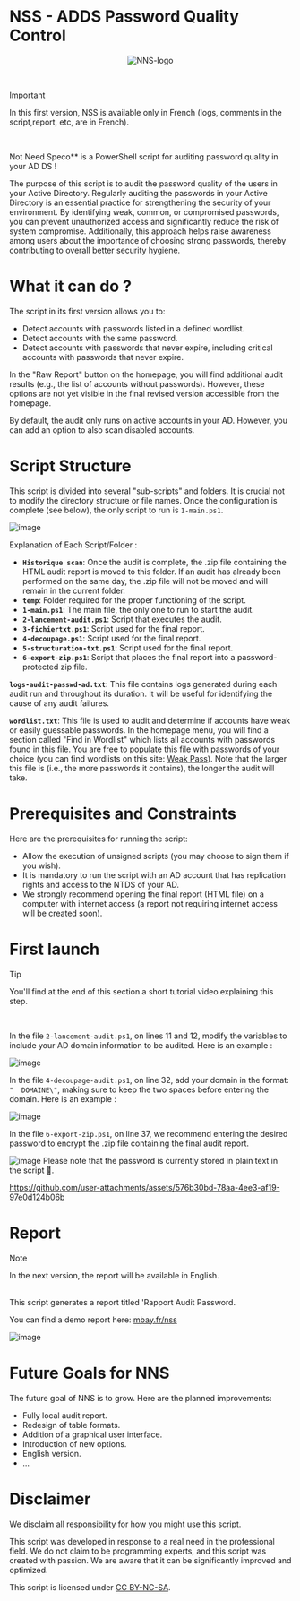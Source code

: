 # NSS - ADDS Password Quality Control

<p align="center">
  <img src="https://github.com/user-attachments/assets/08d71f9e-65ed-412a-ae9b-55357ce99028" alt="NNS-logo"/>
</p>
<br>

> [!IMPORTANT]
>In this first version, NSS is available only in French (logs, comments in the script,report, etc, are in French).
<br>

Not Need Speco** is a PowerShell script for auditing password quality in your AD DS !

The purpose of this script is to audit the password quality of the users in your Active Directory. Regularly auditing the passwords in your Active Directory is an essential practice for strengthening the security of your environment. By identifying weak, common, or compromised passwords, you can prevent unauthorized access and significantly reduce the risk of system compromise. Additionally, this approach helps raise awareness among users about the importance of choosing strong passwords, thereby contributing to overall better security hygiene.

# What it can do ?

The script in its first version allows you to:

- Detect accounts with passwords listed in a defined wordlist.
- Detect accounts with the same password.
- Detect accounts with passwords that never expire, including critical accounts with passwords that never expire.

In the "Raw Report" button on the homepage, you will find additional audit results (e.g., the list of accounts without passwords). However, these options are not yet visible in the final revised version accessible from the homepage.

By default, the audit only runs on active accounts in your AD. However, you can add an option to also scan disabled accounts.


# Script Structure

This script is divided into several "sub-scripts" and folders. It is crucial not to modify the directory structure or file names. Once the configuration is complete (see below), the only script to run is `1-main.ps1`.

![image](https://github.com/user-attachments/assets/3d870e78-f537-4f49-a00c-f0011aac5759)

Explanation of Each Script/Folder :

- **`Historique scan`**: Once the audit is complete, the .zip file containing the HTML audit report is moved to this folder. If an audit has already been performed on the same day, the .zip file will not be moved and will remain in the current folder.
- **`temp`**: Folder required for the proper functioning of the script.
- **`1-main.ps1`**: The main file, the only one to run to start the audit.
- **`2-lancement-audit.ps1`**: Script that executes the audit.
- **`3-fichiertxt.ps1`**: Script used for the final report.
- **`4-decoupage.ps1`**: Script used for the final report.
- **`5-structuration-txt.ps1`**: Script used for the final report.
- **`6-export-zip.ps1`**: Script that places the final report into a password-protected zip file.

**`logs-audit-passwd-ad.txt`**: This file contains logs generated during each audit run and throughout its duration. It will be useful for identifying the cause of any audit failures.

**`wordlist.txt`**: This file is used to audit and determine if accounts have weak or easily guessable passwords. In the homepage menu, you will find a section called "Find in Wordlist" which lists all accounts with passwords found in this file. You are free to populate this file with passwords of your choice (you can find wordlists on this site: [Weak Pass](https://weakpass.com/)). Note that the larger this file is (i.e., the more passwords it contains), the longer the audit will take.


# Prerequisites and Constraints

Here are the prerequisites for running the script:

- Allow the execution of unsigned scripts (you may choose to sign them if you wish).
- It is mandatory to run the script with an AD account that has replication rights and access to the NTDS of your AD.
- We strongly recommend opening the final report (HTML file) on a computer with internet access (a report not requiring internet access will be created soon).

# First launch

> [!TIP]
> You'll find at the end of this section a short tutorial video explaining this step.

<br>

In the file `2-lancement-audit.ps1`, on lines 11 and 12, modify the variables to include your AD domain information to be audited. Here is an example :

![image](https://github.com/user-attachments/assets/45a35498-e2f0-4c52-8acf-b4fe4101526f)

In the file `4-decoupage-audit.ps1`, on line 32, add your domain in the format: `"  DOMAINE\"`, making sure to keep the two spaces before entering the domain. Here is an example :

![image](https://github.com/user-attachments/assets/af90e5a6-6732-4d87-b921-5e9118db7154)

In the file `6-export-zip.ps1`, on line 37, we recommend entering the desired password to encrypt the .zip file containing the final audit report.

![image](https://github.com/user-attachments/assets/601a0365-09d6-4d9d-acf5-9d30115d8041)
Please note that the password is currently stored in plain text in the script 🫨.
<br>

https://github.com/user-attachments/assets/576b30bd-78aa-4ee3-af19-97e0d124b06b

# Report 
> [!NOTE]
> In the next version, the report will be available in English.

<br>
This script generates a report titled 'Rapport Audit Password.


You can find a demo report here: [mbay.fr/nss](https://mbay.fr/nss)

![image](https://github.com/user-attachments/assets/db1899f6-ed9a-4d84-ae94-546fb2e84e3d)

# Future Goals for NNS

The future goal of NNS is to grow. Here are the planned improvements:

- Fully local audit report.
- Redesign of table formats.
- Addition of a graphical user interface.
- Introduction of new options.
- English version.
- ...

# Disclaimer

We disclaim all responsibility for how you might use this script.

This script was developed in response to a real need in the professional field. We do not claim to be programming experts, and this script was created with passion. We are aware that it can be significantly improved and optimized.

This script is licensed under [CC BY-NC-SA](https://creativecommons.org/licenses/by-nc-sa/4.0/deed.fr).





